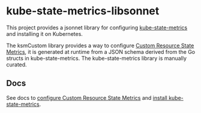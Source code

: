 # kube-state-metrics-libsonnet

This project provides a jsonnet library for configuring
[kube-state-metrics](https://github.com/kubernetes/kube-state-metrics) and installing it
on Kubernetes.

The ksmCustom library provides a way to configure [Custom Resource State Metrics](https://github.com/kubernetes/kube-state-metrics/blob/main/docs/customresourcestate-metrics.md),
it is generated at runtime from a JSON schema derived from the Go structs in
kube-state-metrics. The kube-state-metrics library is manually curated.

## Docs

See docs to [configure Custom Resource State Metrics](./ksm-custom/docs/README.md) and
[install kube-state-metrics](./kube-state-metrics/docs/README.md).

